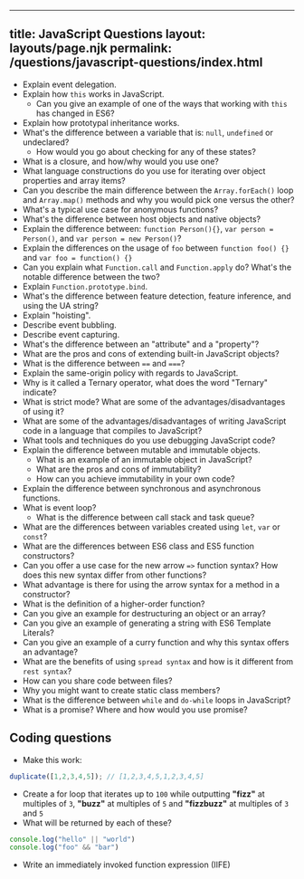***

## title: JavaScript Questions&#xA;layout: layouts/page.njk&#xA;permalink: /questions/javascript-questions/index.html

*   Explain event delegation.
*   Explain how `this` works in JavaScript.
    *   Can you give an example of one of the ways that working with `this` has changed in ES6?
*   Explain how prototypal inheritance works.
*   What's the difference between a variable that is: `null`, `undefined` or undeclared?
    *   How would you go about checking for any of these states?
*   What is a closure, and how/why would you use one?
*   What language constructions do you use for iterating over object properties and array items?
*   Can you describe the main difference between the `Array.forEach()` loop and `Array.map()` methods and why you would pick one versus the other?
*   What's a typical use case for anonymous functions?
*   What's the difference between host objects and native objects?
*   Explain the difference between: `function Person(){}`, `var person = Person()`, and `var person = new Person()`?
*   Explain the differences on the usage of `foo` between `function foo() {}` and `var foo = function() {}`
*   Can you explain what `Function.call` and `Function.apply` do? What's the notable difference between the two?
*   Explain `Function.prototype.bind`.
*   What's the difference between feature detection, feature inference, and using the UA string?
*   Explain "hoisting".
*   Describe event bubbling.
*   Describe event capturing.
*   What's the difference between an "attribute" and a "property"?
*   What are the pros and cons of extending built-in JavaScript objects?
*   What is the difference between `==` and `===`?
*   Explain the same-origin policy with regards to JavaScript.
*   Why is it called a Ternary operator, what does the word "Ternary" indicate?
*   What is strict mode? What are some of the advantages/disadvantages of using it?
*   What are some of the advantages/disadvantages of writing JavaScript code in a language that compiles to JavaScript?
*   What tools and techniques do you use debugging JavaScript code?
*   Explain the difference between mutable and immutable objects.
    *   What is an example of an immutable object in JavaScript?
    *   What are the pros and cons of immutability?
    *   How can you achieve immutability in your own code?
*   Explain the difference between synchronous and asynchronous functions.
*   What is event loop?
    *   What is the difference between call stack and task queue?
*   What are the differences between variables created using `let`, `var` or `const`?
*   What are the differences between ES6 class and ES5 function constructors?
*   Can you offer a use case for the new arrow `=>` function syntax? How does this new syntax differ from other functions?
*   What advantage is there for using the arrow syntax for a method in a constructor?
*   What is the definition of a higher-order function?
*   Can you give an example for destructuring an object or an array?
*   Can you give an example of generating a string with ES6 Template Literals?
*   Can you give an example of a curry function and why this syntax offers an advantage?
*   What are the benefits of using `spread syntax` and how is it different from `rest syntax`?
*   How can you share code between files?
*   Why you might want to create static class members?
*   What is the difference between `while` and `do-while` loops in JavaScript?
*   What is a promise? Where and how would you use promise?

## Coding questions

*   Make this work:

```javascript
duplicate([1,2,3,4,5]); // [1,2,3,4,5,1,2,3,4,5]
```

*   Create a for loop that iterates up to `100` while outputting **"fizz"** at multiples of `3`, **"buzz"** at multiples of `5` and **"fizzbuzz"** at multiples of `3` and `5`
*   What will be returned by each of these?

```javascript
console.log("hello" || "world")
console.log("foo" && "bar")
```

*   Write an immediately invoked function expression (IIFE)
